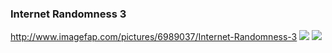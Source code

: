 ### Internet Randomness 3
http://www.imagefap.com/pictures/6989037/Internet-Randomness-3
![](http://x.imagefapusercontent.com/u/beps_183/6989037/1770154981/DB0yg0gU0AEkfJR_jpg_large.jpg)
![](http://x.imagefapusercontent.com/u/beps_183/6989037/377807365/DD_riVSU0AA75TS.jpg)
![]()
![]()
![]()
![]()
![]()
![]()
![]()
![]()
![]()
